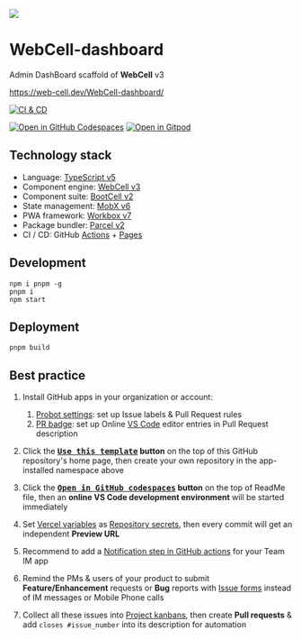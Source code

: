 ![](https://github.com/EasyWebApp.png)

# WebCell-dashboard

Admin DashBoard scaffold of **WebCell** v3

https://web-cell.dev/WebCell-dashboard/

[![CI & CD](https://github.com/EasyWebApp/WebCell-dashboard/actions/workflows/main.yml/badge.svg)][1]

[![Open in GitHub Codespaces](https://github.com/codespaces/badge.svg)][2]
[![Open in Gitpod](https://gitpod.io/button/open-in-gitpod.svg)][3]

## Technology stack

-   Language: [TypeScript v5][4]
-   Component engine: [WebCell v3][5]
-   Component suite: [BootCell v2][6]
-   State management: [MobX v6][7]
-   PWA framework: [Workbox v7][8]
-   Package bundler: [Parcel v2][9]
-   CI / CD: GitHub [Actions][10] + [Pages][11]

## Development

```shell
npm i pnpm -g
pnpm i
npm start
```

## Deployment

```shell
pnpm build
```

## Best practice

1.  Install GitHub apps in your organization or account:

    1.  [Probot settings][12]: set up Issue labels & Pull Request rules
    2.  [PR badge][13]: set up Online [VS Code][14] editor entries in Pull Request description

2.  Click the **[<kbd>Use this template</kbd>][15] button** on the top of this GitHub repository's home page, then create your own repository in the app-installed namespace above

3.  Click the **[<kbd>Open in GitHub codespaces</kbd>][2] button** on the top of ReadMe file, then an **online VS Code development environment** will be started immediately

4.  Set [Vercel variables][16] as [Repository secrets][17], then every commit will get an independent **Preview URL**

5.  Recommend to add a [Notification step in GitHub actions][18] for your Team IM app

6.  Remind the PMs & users of your product to submit **Feature/Enhancement** requests or **Bug** reports with [Issue forms][19] instead of IM messages or Mobile Phone calls

7.  Collect all these issues into [Project kanbans][20], then create **Pull requests** & add `closes #issue_number` into its description for automation

[1]: https://github.com/EasyWebApp/WebCell-dashboard/actions/workflows/main.yml
[2]: https://codespaces.new/EasyWebApp/WebCell-dashboard
[3]: https://gitpod.io/?autostart=true#https://github.com/EasyWebApp/WebCell-dashboard
[4]: https://typescriptlang.org/
[5]: https://web-cell.dev/
[6]: https://bootstrap.web-cell.dev/
[7]: https://mobx.js.org/
[8]: https://developers.google.com/web/tools/workbox
[9]: https://parceljs.org/
[10]: https://github.com/features/actions
[11]: https://pages.github.com/
[12]: https://github.com/apps/settings
[13]: https://pullrequestbadge.com/
[14]: https://code.visualstudio.com/
[15]: https://github.com/new?template_name=WebCell-dashboard&template_owner=EasyWebApp
[16]: https://github.com/idea2app/Next-Bootstrap-ts/blob/80967ed49045af9dbcf4d3695a2c39d53a6f71f1/.github/workflows/pull-request.yml#L9-L12
[17]: https://github.com/EasyWebApp/WebCell-dashboard/settings/secrets/actions
[18]: https://github.com/kaiyuanshe/kaiyuanshe.github.io/blob/bb4675a56bf1d6b207231313da5ed0af7cf0ebd6/.github/workflows/pull-request.yml#L32-L56
[19]: https://github.com/EasyWebApp/WebCell-dashboard/issues/new/choose
[20]: https://github.com/EasyWebApp/WebCell-dashboard/projects
